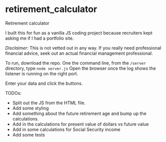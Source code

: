 # retirement_calculator
Retirement calculator

I built this for fun as a vanilla JS coding project because recruiters kept asking me if I had a portfolio site.

_Disclaimer:_
This is not vetted out in any way. If you really need professional financial advice, seek out an actual financial management professional.

To run, download the repo.
One the command line, from the `/server` directory, type `node server.js`
Open the browser once the log shows the listener is running on the right port.

Enter your data and click the buttons.



TODOs:
* Split out the JS from the HTML file.
* Add some styling
* Add something about the future retirement age and bump up the calculations.
* Add in the calculations for present value of dollars vs future value
* Add in some calculations for Social Security income
* Add some tests